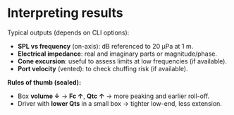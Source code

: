 # Interpreting results

Typical outputs (depends on CLI options):
- **SPL vs frequency** (on-axis): dB referenced to 20 µPa at 1 m.
- **Electrical impedance**: real and imaginary parts or magnitude/phase.
- **Cone excursion**: useful to assess limits at low frequencies (if available).
- **Port velocity** (vented): to check chuffing risk (if available).

**Rules of thumb (sealed):**
- Box **volume ↓** → **Fc ↑**, **Qtc ↑** → more peaking and earlier roll-off.
- Driver with **lower Qts** in a small box → tighter low-end, less extension.
